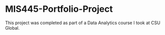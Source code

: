 # MIS445-Portfolio-Project
This project was completed as part of a Data Analytics course I took at CSU Global. 

